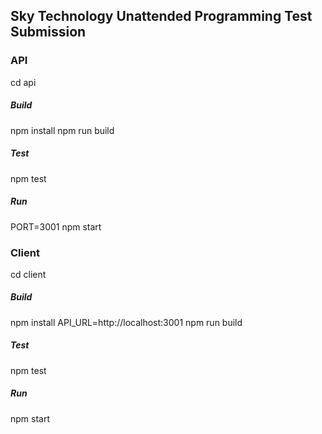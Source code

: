 ## Sky Technology Unattended Programming Test Submission

### API
  cd api

##### Build
  npm install
  npm run build

##### Test
  npm test

##### Run
  PORT=3001 npm start

### Client
  cd client
  
##### Build
  npm install
  API_URL=http://localhost:3001 npm run build

##### Test
  npm test

##### Run
  npm start
